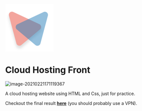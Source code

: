 ![logo](./images/tab.svg) 
# Cloud Hosting Front

![image-20210221171119367](https://uupload.ir/files/93ei_selection_128.png)



A cloud hosting website using HTML and Css, just for practice.

Checkout the final result [**here**](https://cloud-hosting-front.netlify.app/) (you should probably use a VPN).


